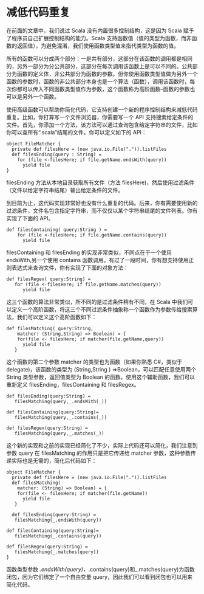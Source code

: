 # 减低代码重复 #

在前面的文章中，我们说过 Scala 没有内置很多控制结构，这是因为 Scala 赋予了程序员自己扩展控制结构的能力。Scala 支持函数值（值的类型为函数，而非函数的返回值），为避免混淆，我们使用函数类型值来指代类型为函数的值。

所有的函数可以分成两个部分：一是共有部分，这部分在该函数的调用都是相同的，另外一部分为分公共部分，这部分在每次调用该函数上是可以不同的。公共部分为函数的定义体，非公共部分为函数的参数。但你使用函数类型值做为另外一个函数的参数时，函数的非公共部分本身也是一个算法（函数），调用该函数时，每次你都可以传入不同函数类型值作为参数，这个函数称为高阶函数–函数的参数也可以是另外一个函数。

使用高级函数可以帮助你简化代码，它支持创建一个新的程序控制结构来减低代码重复。比如，你打算写一个文件浏览器，你需要写一个 API 支持搜索给定条件的文件。首先，你添加一个方法，该方法可以通过查询包含给定字符串的文件，比如你可以查所有“.scala”结尾的文件。你可以定义如下的 API：

```
object FileMatcher {
  private def filesHere = (new java.io.File(".")).listFiles
  def filesEnding(query : String) =
    for (file <-filesHere; if file.getName.endsWith(query))
      yield file
}
```

filesEnding 方法从本地目录获取所有文件（方法 filesHere)，然后使用过滤条件（文件以给定字符串结尾）输出给定条件的文件。

到目前为止，这代码实现非常好也没有什么重复的代码。后来，你有需要使用新的过滤条件，文件名包含指定字符串，而不仅仅以某个字符串结尾的文件列表。你有实现了下面的 API。

```
def filesContaining( query:String ) =
    for (file <-filesHere; if file.getName.contains(query))
      yield file
```

filesContaining 和 filesEnding 的实现非常类似，不同点在于一个使用 endsWith,另一个使用 contains 函数调用。有过了一段时间，你有想支持使用正则表达式来查询文件，你有实现了下面的对象方法：

```
def filesRegex( query:String) =
   for (file <-filesHere; if file.getName.matches(query))
      yield file
```

这三个函数的算法非常类似，所不同的是过滤条件稍有不同，在 Scala 中我们可以定义一个高阶函数，将这三个不同过滤条件抽象称一个函数作为参数传给搜索算法，我们可以定义这个高阶函数如下：

```
def filesMatching( query:String, 
    matcher: (String,String) => Boolean) = {
    for(file <- filesHere; if matcher(file.getName,query))
      yield file
   }
```

这个函数的第二个参数 matcher 的类型也为函数（如果你熟悉 C#，类似于 delegate)，该函数的类型为 (String,String ) =>Boolean，可以匹配任意使用两个 String 类型参数，返回值类型为 Boolean 的函数。使用这个辅助函数，我们可以重新定义 filesEnding，filesContaining 和 filesRegex。

```
def filesEnding(query:String) =
   filesMatching(query,_.endsWith(_))
```

```
def filesContaining(query:String)=
   filesMatching(query,_.contains(_))
```

```
def filesRegex(query:String) =
   filesMatching(query,_.matches(_))
```

这个新的实现和之前的实现已经简化了不少，实际上代码还可以简化，我们注意到参数 query 在 filesMatching 的作用只是把它传递给 matcher 参数，这种参数传递实际也是无需的，简化后代码如下：

```
object FileMatcher {
  private def filesHere = (new java.io.File(".")).listFiles
  def filesMatching(
    matcher: (String) => Boolean) = {
    for(file <- filesHere; if matcher(file.getName))
      yield file
   }
```

```
  def filesEnding(query:String) =
   filesMatching(_.endsWith(query))
```

```  
def filesContaining(query:String)= 
   filesMatching(_.contains(query))
```

```  
def filesRegex(query:String) = 
   filesMatching(_.matches(query))
}
```

函数类型参数 _.endsWith(query)，_.contains(query)和_.matches(query)为函数闭包，因为它们绑定了一个自由变量 query，因此我们可以看到闭包也可以用来简化代码。
